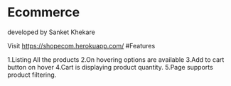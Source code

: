 # Ecommerce

developed by Sanket Khekare


Visit https://shopecom.herokuapp.com/
#Features

1.Listing All the products
2.On hovering options are available
3.Add to cart button on hover
4.Cart is displaying product quantity.
5.Page supports product filtering.
